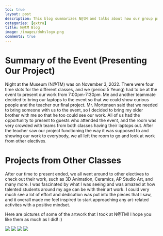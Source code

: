 ```yaml
---
toc: true
layout: post
description: This blog summarizes N@tM and talks about how our group presented our work to fellow students and the teacher. It also goes into a little detail on how we looked at art work from other electives.
categories: [extra]
title: N@tM Blog
image: /images/dnhslogo.png
comments: true
--- 
```


# Summary of the Event (Presenting Our Project)
Night at the Museum (N@TM) was on November 3, 2022. There were four time slots for the different classes, and we (period 5 Yeung) had to be at the event to present our work from 7:00pm-7:30pm. Me and another teammate decided to bring our laptops to the event so that we could show curious people and the teacher our final project. Mr. Mortensen said that we needed to bring someone with us to the event, so I decided to bring my older brother with me so that he too could see our work. All of us had the opportunity to present to guests who attended the event, and the room was very crowded with teams from both classes having their laptops out. After the teacher saw our project functioning the way it was supposed to and showing our work to everybody, we all left the room to go and look at work from other electives.

# Projects from Other Classes
After our time to present ended, we all went around to other electives to check out their work, such as 3D Animation, Ceramics, AP Studio Art, and many more. I was fascinated by what I was seeing and was amazed at how talented students around my age can be with their art work. I could very much see a lot of effort and dedication was put into the pieces that I saw, and it overall made me feel inspired to start approaching any art-related activites with a positive mindset.

Here are pictures of some of the artwork that I took at N@TM! I hope you like them as much as I did! :)


![](https://emaad-mir.github.io/emaad-fastpages/images/3dani.jpg)
![](https://emaad-mir.github.io/emaad-fastpages/images/gumgum.jpg")
![](https://emaad-mir.github.io/emaad-fastpages/images/multiplehydrants.jpg)
![](https://emaad-mir.github.io/emaad-fastpages/images/octo.jpg)
